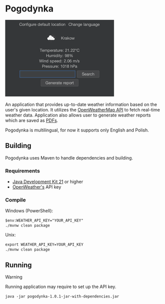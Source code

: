 # Pogodynka

![Demo of application](demo.png)

An application that provides up-to-date weather information based on the user's given location. It utilizes
the [OpenWeatherMap API](https://openweathermap.org/current) to fetch real-time weather data. Application also allows
user to generate weather reports which are saved as [PDFs](demo-report.pdf).

Pogodynka is multilingual, for now it supports only English and Polish.

## Building

Pogodynka uses Maven to handle dependencies and building.

### Requirements

- [Java Development Kit 21](https://www.oracle.com/java/technologies/downloads/#jdk21) or higher
- [OpenWeather's](https://openweathermap.org) API key

### Compile

Windows (PowerShell):

```shell
$env:WEATHER_API_KEY="YOUR_API_KEY"
./mvnw clean package
```

Unix:

```shell
export WEATHER_API_KEY=YOUR_API_KEY
./mvnw clean package
```

## Running

> [!WARNING]  
> Running application may require to set up the API key.

```shell
java -jar pogodynka-1.0.1-jar-with-dependencies.jar
```
